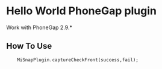 # Hello World PhoneGap plugin
Work with PhoneGap 2.9.*

## How To Use

        MiSnapPlugin.captureCheckFront(success,fail);